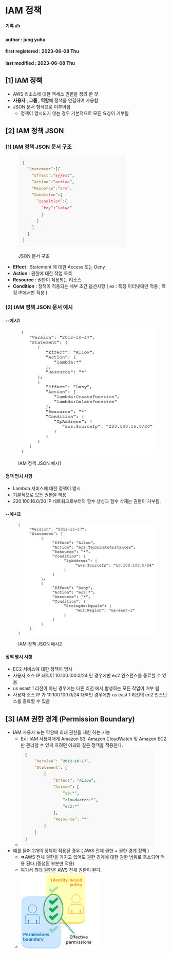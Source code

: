 # IAM 정책

**기록 ✍️**

#### author : jung yuha

#### first registered : 2023-06-08 Thu

#### last modified : 2023-06-08 Thu

## \[1] IAM 정책

* AWS 리소스에 대한 액세스 권한을 정의 한 것
* **사용자 , 그룹 , 역할**에 정책을 연결하여 사용함
* JSON 문서 형식으로 이루어짐
  * 정책이 명시되지 않는 경우 기본적으로 모든 요청이 거부됨

## \[2] IAM 정책 JSON

### (1) IAM 정책 JSON 문서 구조

<figure><img src="../../.gitbook/assets/image (34).png" alt=""><figcaption><p>JSON 문서 구조</p></figcaption></figure>

* **Effect** : Statement 에 대한 Access 또는 Deny
* **Action** : 권한에 대한 작업 목록
* **Resource** : 권한이 적용되는 리소스
* **Condition** : 정책이 적용되는 세부 조건 옵션사항 ( ex : 특정 이더넷에만 적용 , 특정 IP에서만 적용 )

### (2) IAM 정책 JSON 문서 예시

#### --예시1

<figure><img src="../../.gitbook/assets/image (4).png" alt=""><figcaption><p>IAM 정책 JSON 예시1</p></figcaption></figure>

#### 정책 명시 사항

* Lambda 서비스에 대한 정책이 명시
* 기본적으로 모든 권한을 허용
* 220.100.16.0/20 IP 네트워크로부터의 함수 생성과 함수 삭제는 권한이 거부됨.

#### --예시2

<figure><img src="../../.gitbook/assets/image (7).png" alt=""><figcaption><p>IAM 정책 JSON 예시2</p></figcaption></figure>

#### 정책 명시 사항

* EC2 서비스에 대한 정책이 명시
* 사용자 소스 IP 대역이 10.100.100.0/24 인 경우에만 ec2 인스턴스를 종료할 수 있음
* us esast 1 리전이 아닌 경우에는 다른 리전 에서 발생하는 모든 작업이 거부 됨
* 사용자 소스 IP 가 10.100.100.0/24 대역인 경우에만 us east 1 리전의 ec2 인스턴스를 종료할 수 있음

## \[3] IAM 권한 경계 (Permission Boundary)

* IAM 사용자 또는 역할에 최대 권한을 제한 하는 기능
  * Ex  :  IAM 사용자에게 Amazon S3, Amazon CloudWatch 및 Amazon EC2 만 관리할 수 있게 하려면 아래와 같은 정책을 적용한다.
  * ![](<../../.gitbook/assets/image (19).png>)
* 예를 들어 2개의 정책이 적용된 경우 ( AWS 전체 권한 + 권한 경계 정책 )
  * \=>AWS 전체 권한을 가지고 있어도 권한 경계에 대한 권한 범위로 축소되어 적용 된다.(중첩된 부분만 적용)
  * 여기서 최대 권한은 AWS 전체 권한이 된다.
  * ![](<../../.gitbook/assets/image (27) (1).png>)

